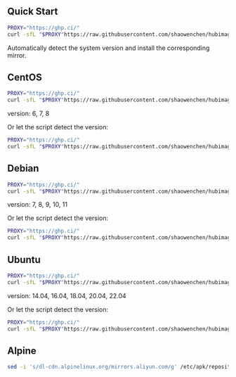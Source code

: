 ## Quick Start

```bash
PROXY="https://ghp.ci/"
curl -sfL "$PROXY"https://raw.githubusercontent.com/shaowenchen/hubimage/main/mirror/get.sh | sh -
```

Automatically detect the system version and install the corresponding mirror.

## CentOS

```bash
PROXY="https://ghp.ci/"
curl -sfL "$PROXY"https://raw.githubusercontent.com/shaowenchen/hubimage/main/mirror/centos/get.sh | VERSION=7 sh -
```

version: 6, 7, 8

Or let the script detect the version:

```bash
PROXY="https://ghp.ci/"
curl -sfL "$PROXY"https://raw.githubusercontent.com/shaowenchen/hubimage/main/mirror/centos/get.sh | sh -
```

## Debian

```bash
PROXY="https://ghp.ci/"
curl -sfL "$PROXY"https://raw.githubusercontent.com/shaowenchen/hubimage/main/mirror/debian/get.sh | VERSION=8 sh -
```

version: 7, 8, 9, 10, 11

Or let the script detect the version:

```bash
PROXY="https://ghp.ci/"
curl -sfL "$PROXY"https://raw.githubusercontent.com/shaowenchen/hubimage/main/mirror/debian/get.sh | sh -
```

## Ubuntu

```bash
PROXY="https://ghp.ci/"
curl -sfL "$PROXY"https://raw.githubusercontent.com/shaowenchen/hubimage/main/mirror/ubuntu/get.sh | VERSION=22.04 sh -
```

version: 14.04, 16.04, 18.04, 20.04, 22.04

Or let the script detect the version:

```bash
PROXY="https://ghp.ci/"
curl -sfL "$PROXY"https://raw.githubusercontent.com/shaowenchen/hubimage/main/mirror/ubuntu/get.sh | sh -
```

## Alpine

```bash
sed -i 's/dl-cdn.alpinelinux.org/mirrors.aliyun.com/g' /etc/apk/repositories
```
